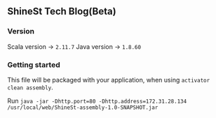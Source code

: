 ## ShineSt Tech Blog(Beta)

### Version
Scala version -> `2.11.7`
Java version -> `1.8.60`

### Getting started
This file will be packaged with your application, when using
`activator clean assembly`.

Run
`java -jar -Dhttp.port=80 -Dhttp.address=172.31.28.134 /usr/local/web/ShineSt-assembly-1.0-SNAPSHOT.jar`
